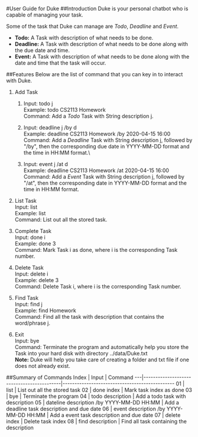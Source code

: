 #User Guide for Duke
##Introduction
Duke is your personal chatbot who is capable of managing your task.

Some of the task that Duke can manage are *Todo*, *Deadline* and *Event*.

* **Todo:** A Task with description of what needs to be done.
* **Deadline:** A Task with description of what needs to be done along with the due date and time.
* **Event:** A Task with description of what needs to be done along with the date and time that the task will occur.

##Features
Below are the list of command that you can key in to interact with Duke.
1. Add Task
    1. Input: todo j\
    Example: todo CS2113 Homework\
    Command: Add a *Todo* Task with String description j.
    
    1. Input: deadline j /by d\
    Example: deadline CS2113 Homework /by 2020-04-15 16:00\
    Command: Add a *Deadline* Task with String description j, followed by "/by", then the corresponding due date in YYYY-MM-DD format and the time in HH:MM format.\
    
    1. Input: event j /at d\
    Example: deadline CS2113 Homework /at 2020-04-15 16:00\
    Command: Add a *Event* Task with String description j, followed by "/at", then the corresponding date in YYYY-MM-DD format and the time in HH:MM format.

1. List Task\
Input: list\
Example: list\
Command: List out all the stored task.

1. Complete Task\
Input: done i\
Example: done 3\
Command: Mark Task i as done, where i is the corresponding Task number.

1. Delete Task\
Input: delete i\
Example: delete 3\
Command: Delete Task i, where i is the corresponding Task number.

1. Find Task\
Input: find j\
Example: find Homework\
Command: Find all the task with description that contains the word/phrase j.

1. Exit\
Input: bye\
Command: Terminate the program and automatically help you store the Task into your hard disk with directory ../data/Duke.txt\
**Note:** Duke will help you take care of creating a folder and txt file if one does not already exist.

##Summary of Commands
Index | Input | Command
---|-------------------------------------------|-----------------------------------------------
01 | list                                      | List out all the stored task
02 | done index                                | Mark task index as done
03 | bye                                       | Terminate the program
04 | todo description                          | Add a todo task with description
05 | dateline description /by YYYY-MM-DD HH:MM | Add a deadline task description and due date
06 | event description /by YYYY-MM-DD HH:MM    | Add a event task description and due date
07 | delete index                              | Delete task index
08 | find description                          | Find all task containing the description
